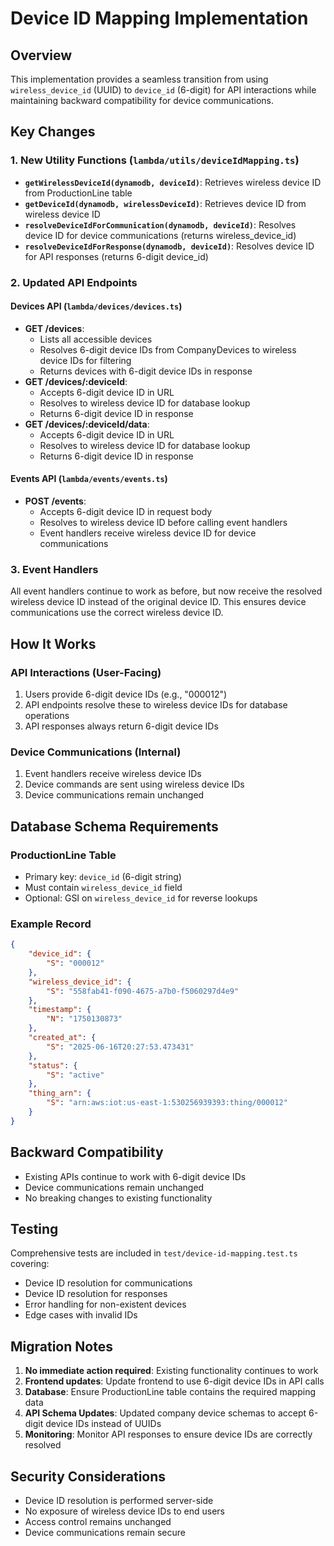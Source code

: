 # Device ID Mapping Implementation

## Overview

This implementation provides a seamless transition from using
`wireless_device_id` (UUID) to `device_id` (6-digit) for API interactions while
maintaining backward compatibility for device communications.

## Key Changes

### 1. New Utility Functions (`lambda/utils/deviceIdMapping.ts`)

- **`getWirelessDeviceId(dynamodb, deviceId)`**: Retrieves wireless device ID
  from ProductionLine table
- **`getDeviceId(dynamodb, wirelessDeviceId)`**: Retrieves device ID from
  wireless device ID
- **`resolveDeviceIdForCommunication(dynamodb, deviceId)`**: Resolves device ID
  for device communications (returns wireless_device_id)
- **`resolveDeviceIdForResponse(dynamodb, deviceId)`**: Resolves device ID for
  API responses (returns 6-digit device_id)

### 2. Updated API Endpoints

#### Devices API (`lambda/devices/devices.ts`)

- **GET /devices**: 
  - Lists all accessible devices
  - Resolves 6-digit device IDs from CompanyDevices to wireless device IDs for filtering
  - Returns devices with 6-digit device IDs in response
- **GET /devices/:deviceId**:
  - Accepts 6-digit device ID in URL
  - Resolves to wireless device ID for database lookup
  - Returns 6-digit device ID in response
- **GET /devices/:deviceId/data**:
  - Accepts 6-digit device ID in URL
  - Resolves to wireless device ID for database lookup
  - Returns 6-digit device ID in response

#### Events API (`lambda/events/events.ts`)

- **POST /events**:
  - Accepts 6-digit device ID in request body
  - Resolves to wireless device ID before calling event handlers
  - Event handlers receive wireless device ID for device communications

### 3. Event Handlers

All event handlers continue to work as before, but now receive the resolved
wireless device ID instead of the original device ID. This ensures device
communications use the correct wireless device ID.

## How It Works

### API Interactions (User-Facing)

1. Users provide 6-digit device IDs (e.g., "000012")
2. API endpoints resolve these to wireless device IDs for database operations
3. API responses always return 6-digit device IDs

### Device Communications (Internal)

1. Event handlers receive wireless device IDs
2. Device commands are sent using wireless device IDs
3. Device communications remain unchanged

## Database Schema Requirements

### ProductionLine Table

- Primary key: `device_id` (6-digit string)
- Must contain `wireless_device_id` field
- Optional: GSI on `wireless_device_id` for reverse lookups

### Example Record

```json
{
    "device_id": {
        "S": "000012"
    },
    "wireless_device_id": {
        "S": "558fab41-f090-4675-a7b0-f5060297d4e9"
    },
    "timestamp": {
        "N": "1750130873"
    },
    "created_at": {
        "S": "2025-06-16T20:27:53.473431"
    },
    "status": {
        "S": "active"
    },
    "thing_arn": {
        "S": "arn:aws:iot:us-east-1:530256939393:thing/000012"
    }
}
```

## Backward Compatibility

- Existing APIs continue to work with 6-digit device IDs
- Device communications remain unchanged
- No breaking changes to existing functionality

## Testing

Comprehensive tests are included in `test/device-id-mapping.test.ts` covering:

- Device ID resolution for communications
- Device ID resolution for responses
- Error handling for non-existent devices
- Edge cases with invalid IDs

## Migration Notes

1. **No immediate action required**: Existing functionality continues to work
2. **Frontend updates**: Update frontend to use 6-digit device IDs in API calls
3. **Database**: Ensure ProductionLine table contains the required mapping data
4. **API Schema Updates**: Updated company device schemas to accept 6-digit device IDs instead of UUIDs
5. **Monitoring**: Monitor API responses to ensure device IDs are correctly
   resolved

## Security Considerations

- Device ID resolution is performed server-side
- No exposure of wireless device IDs to end users
- Access control remains unchanged
- Device communications remain secure
